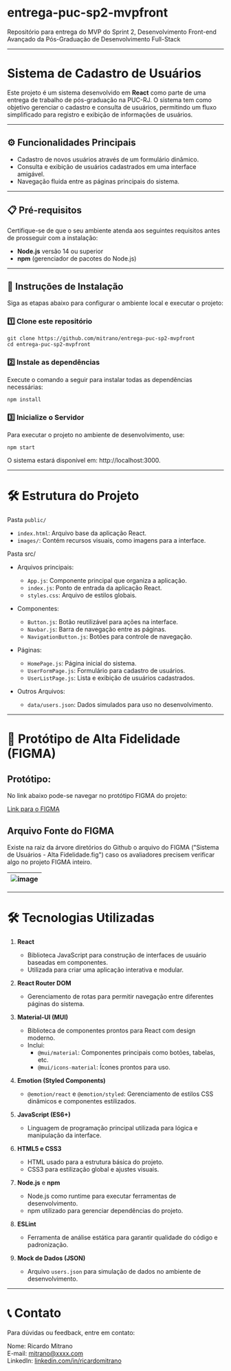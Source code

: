 # entrega-puc-sp2-mvpfront

Repositório para entrega do MVP do Sprint 2, Desenvolvimento Front-end Avançado da Pós-Graduação de Desenvolvimento Full-Stack

---

# Sistema de Cadastro de Usuários 

Este projeto é um sistema desenvolvido em **React** como parte de uma entrega de trabalho de pós-graduação na PUC-RJ.
O sistema tem como objetivo gerenciar o cadastro e consulta de usuários, permitindo um fluxo simplificado para registro e exibição de informações de usuários.

---

## ⚙️ Funcionalidades Principais

- Cadastro de novos usuários através de um formulário dinâmico.
- Consulta e exibição de usuários cadastrados em uma interface amigável.
- Navegação fluida entre as páginas principais do sistema.

---

## 📋 Pré-requisitos

Certifique-se de que o seu ambiente atenda aos seguintes requisitos antes de prosseguir com a instalação:

- **Node.js** versão 14 ou superior
- **npm** (gerenciador de pacotes do Node.js)

---

## 🚀 Instruções de Instalação

Siga as etapas abaixo para configurar o ambiente local e executar o projeto:

### 1️⃣ Clone este repositório
```
git clone https://github.com/mitrano/entrega-puc-sp2-mvpfront
cd entrega-puc-sp2-mvpfront 
```

### 2️⃣ Instale as dependências

Execute o comando a seguir para instalar todas as dependências necessárias:
```
npm install
```

### 3️⃣ Inicialize o Servidor
Para executar o projeto no ambiente de desenvolvimento, use:
```
npm start
```
O sistema estará disponível em: http://localhost:3000.

---

# 🛠️ Estrutura do Projeto

Pasta `public/`
  * `index.html`: Arquivo base da aplicação React.
  * `images/`: Contém recursos visuais, como imagens para a interface.

Pasta src/
  * Arquivos principais:

    * `App.js`: Componente principal que organiza a aplicação.
    * `index.js`: Ponto de entrada da aplicação React.
    * `styles.css`: Arquivo de estilos globais.

  * Componentes:

    * `Button.js`: Botão reutilizável para ações na interface.
    * `Navbar.js`: Barra de navegação entre as páginas.
    * `NavigationButton.js`: Botões para controle de navegação.
* Páginas:

    * `HomePage.js`: Página inicial do sistema.
    * `UserFormPage.js`: Formulário para cadastro de usuários.
    * `UserListPage.js`: Lista e exibição de usuários cadastrados.

* Outros Arquivos:

    * `data/users.json`: Dados simulados para uso no desenvolvimento.
--- 

# 🎨 Protótipo de Alta Fidelidade (FIGMA)

## Protótipo:

No link abaixo pode-se navegar no protótipo FIGMA do projeto:

[Link para o FIGMA](https://www.figma.com/design/0GyOFcFbMaxCBDCaJwXzTu/Sistena-de-Usu%C3%A1rios---Alta-Fidelidade?node-id=0-1&t=TfQtjzha3Qq30Gnc-1)

## Arquivo Fonte do FIGMA

Existe na raiz da árvore diretórios do Github o arquivo do FIGMA ("Sistema de Usuários - Alta Fidelidade.fig") caso os avaliadores precisem verificar algo no projeto FIGMA inteiro.

| ![image](https://github.com/user-attachments/assets/345a9778-d293-4c19-8f6f-11961fb19185)   | 
|------------|

---

# 🛠️ Tecnologias Utilizadas

1. **React**
   - Biblioteca JavaScript para construção de interfaces de usuário baseadas em componentes.
   - Utilizada para criar uma aplicação interativa e modular.

2. **React Router DOM**
   - Gerenciamento de rotas para permitir navegação entre diferentes páginas do sistema.

3. **Material-UI (MUI)**
   - Biblioteca de componentes prontos para React com design moderno.
   - Inclui:
     - `@mui/material`: Componentes principais como botões, tabelas, etc.
     - `@mui/icons-material`: Ícones prontos para uso.

4. **Emotion (Styled Components)**
   - `@emotion/react` e `@emotion/styled`: Gerenciamento de estilos CSS dinâmicos e componentes estilizados.

5. **JavaScript (ES6+)**
   - Linguagem de programação principal utilizada para lógica e manipulação da interface.

6. **HTML5 e CSS3**
   - HTML usado para a estrutura básica do projeto.
   - CSS3 para estilização global e ajustes visuais.

7. **Node.js** e **npm**
   - Node.js como runtime para executar ferramentas de desenvolvimento.
   - npm utilizado para gerenciar dependências do projeto.

8. **ESLint**
   - Ferramenta de análise estática para garantir qualidade do código e padronização.

9. **Mock de Dados (JSON)**
   - Arquivo `users.json` para simulação de dados no ambiente de desenvolvimento.


---

# 📞 Contato

Para dúvidas ou feedback, entre em contato:

Nome: Ricardo Mitrano<br> 
E-mail: mitrano@xxxx.com<br> 
LinkedIn: [linkedin.com/in/ricardomitrano](https://www.linkedin.com/in/mitrano-scrum-master-product-owner/) 
